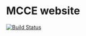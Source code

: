 # MCCE website

[![Build Status](https://travis-ci.org/GunnerLab/mcce.github.io.svg?branch=master)](https://travis-ci.org/GunnerLab/mcce.github.io)
